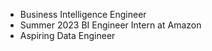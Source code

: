 - Business Intelligence Engineer
- Summer 2023 BI Engineer Intern at Amazon
- Aspiring Data Engineer

<!---
cristopheridlc/cristopheridlc is a ✨ special ✨ repository because its `README.md` (this file) appears on your GitHub profile.
You can click the Preview link to take a look at your changes.
--->
